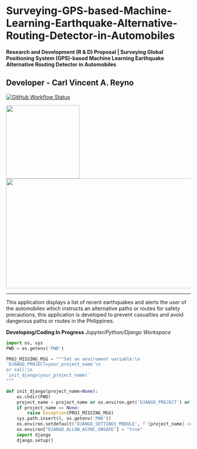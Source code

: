 # Surveying-GPS-based-Machine-Learning-Earthquake-Alternative-Routing-Detector-in-Automobiles


<b> Research and Development (R & D) Proposal | Surveying Global Positioning System (GPS)-based Machine Learning Earthquake Alternative Routing Detector in Automobiles </b>

<b> Developer - Carl Vincent A. Reyno </b>
----

[![GitHub Workflow Status](https://img.shields.io/github/actions/workflow/status/mathworks/jupyter-matlab-proxy/run-tests.yml?branch=main&logo=github)](https://www.mathworks.com)

<!--![Matlab_Logo](https://user-images.githubusercontent.com/79138019/236503435-3328be99-f523-4b4b-9039-269bbf6a5ca9.png) -->

<img src="https://github.com/Eevalice/Surveying-GPS-based-Machine-Learning-Earthquake-Alternative-Routing-Detector-in-Automobiles/assets/79138019/c098e9a6-6545-4687-9ed3-b45d9d5ca342" width="200" height="200" />

<img src="https://github.com/Eevalice/Surveying-GPS-based-Machine-Learning-Earthquake-Alternative-Routing-Detector-in-Automobiles/assets/79138019/e70e2339-c4d8-4874-b3bd-fab5a14b2dfc" width="600" height="300"/>




---
This application displays a list of recent earthquakes and alerts the user of the automobiles which instructs an alternative paths or routes for safety precautions, this application is developed to prevent casualties and avoid dangerous paths or routes in the Philippines.

<b>Developing/Coding In Progress</b>
<i>Jupyter/Python/Django Workspace</i>

```python
import os, sys
PWD = os.getenv('PWD')

PROJ_MISSING_MSG = """Set an enviroment variable:\n
`DJANGO_PROJECT=your_project_name`\n
or call:\n
`init_django(your_project_name)`
"""

def init_django(project_name=None):
    os.chdir(PWD)
    project_name = project_name or os.environ.get('DJANGO_PROJECT') or None
    if project_name == None:
        raise Exception(PROJ_MISSING_MSG)
    sys.path.insert(0, os.getenv('PWD'))
    os.environ.setdefault('DJANGO_SETTINGS_MODULE', f'{project_name}.settings')
    os.environ["DJANGO_ALLOW_ASYNC_UNSAFE"] = "true"
    import django
    django.setup()


